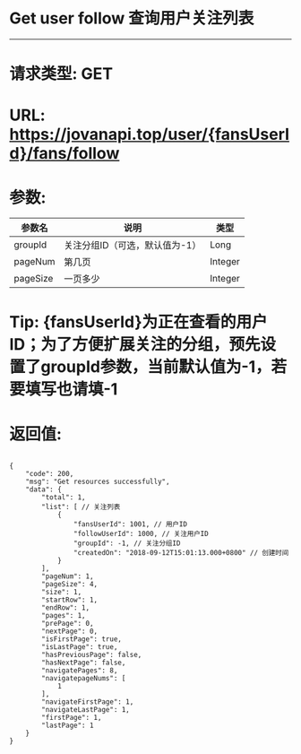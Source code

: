 # Get user follow 查询用户关注列表
---
# 请求类型: GET
# URL: https://jovanapi.top/user/{fansUserId}/fans/follow
# 参数:
参数名 | 说明                   | 类型
----- |----------------------- | ----
groupId  | 关注分组ID（可选，默认值为-1）        | Long
pageNum   | 第几页         | Integer
pageSize  | 一页多少         | Integer
# Tip: {fansUserId}为正在查看的用户ID；为了方便扩展关注的分组，预先设置了groupId参数，当前默认值为-1，若要填写也请填-1
# 返回值:
<pre><code>
{
    "code": 200,
    "msg": "Get resources successfully",
    "data": {
        "total": 1,
        "list": [ // 关注列表
            {
                "fansUserId": 1001, // 用户ID
                "followUserId": 1000, // 关注用户ID
                "groupId": -1, // 关注分组ID
                "createdOn": "2018-09-12T15:01:13.000+0800" // 创建时间
            }
        ],
        "pageNum": 1,
        "pageSize": 4,
        "size": 1,
        "startRow": 1,
        "endRow": 1,
        "pages": 1,
        "prePage": 0,
        "nextPage": 0,
        "isFirstPage": true,
        "isLastPage": true,
        "hasPreviousPage": false,
        "hasNextPage": false,
        "navigatePages": 8,
        "navigatepageNums": [
            1
        ],
        "navigateFirstPage": 1,
        "navigateLastPage": 1,
        "firstPage": 1,
        "lastPage": 1
    }
}
</code></pre>
